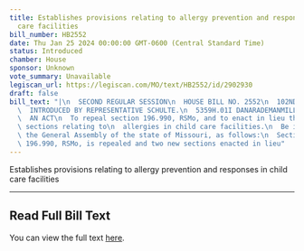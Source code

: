 ```yaml
---
title: Establishes provisions relating to allergy prevention and responses in child
  care facilities
bill_number: HB2552
date: Thu Jan 25 2024 00:00:00 GMT-0600 (Central Standard Time)
status: Introduced
chamber: House
sponsor: Unknown
vote_summary: Unavailable
legiscan_url: https://legiscan.com/MO/text/HB2552/id/2902930
draft: false
bill_text: "|\n  SECOND REGULAR SESSION\n  HOUSE BILL NO. 2552\n  102ND GENERAL ASSEMBLY\n\
  \  INTRODUCED BY REPRESENTATIVE SCHULTE.\n  5359H.01I DANARADEMANMILLER,ChiefClerk\n\
  \  AN ACT\n  To repeal section 196.990, RSMo, and to enact in lieu thereof two new\
  \ sections relating to\n  allergies in child care facilities.\n  Be it enacted by\
  \ the General Assembly of the state of Missouri, as follows:\n  Section A. Section\
  \ 196.990, RSMo, is repealed and two new sections enacted in lieu"
---
```

Establishes provisions relating to allergy prevention and responses in child care facilities

---

## Read Full Bill Text

You can view the full text [here](https://legiscan.com/MO/text/HB2552/id/2902930).

